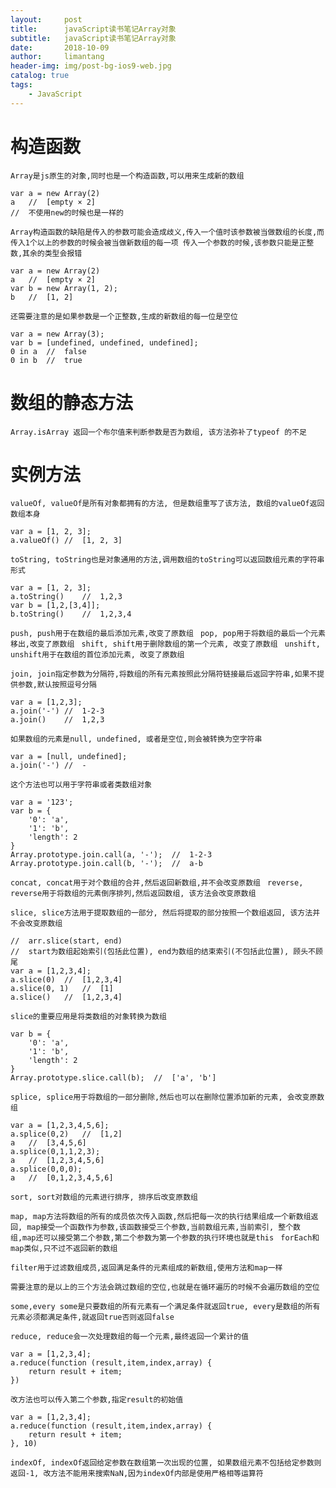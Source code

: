 ```yaml
---
layout:     post
title:      javaScript读书笔记Array对象
subtitle:   javaScript读书笔记Array对象
date:       2018-10-09
author:     limantang
header-img: img/post-bg-ios9-web.jpg
catalog: true
tags:
    - JavaScript
---
```

# 构造函数
``Array是js原生的对象,同时也是一个构造函数,可以用来生成新的数组
``
```
var a = new Array(2)
a   //  [empty × 2]
//  不使用new的时候也是一样的
```
``Array构造函数的缺陷是传入的参数可能会造成歧义,传入一个值时该参数被当做数组的长度,而传入1个以上的参数的时候会被当做新数组的每一项
传入一个参数的时候,该参数只能是正整数,其余的类型会报错
``
```
var a = new Array(2)
a   //  [empty × 2]
var b = new Array(1, 2);
b   //  [1, 2]
```
``还需要注意的是如果参数是一个正整数,生成的新数组的每一位是空位
``
```
var a = new Array(3);
var b = [undefined, undefined, undefined];
0 in a  //  false
0 in b  //  true
```

# 数组的静态方法

``Array.isArray 返回一个布尔值来判断参数是否为数组, 该方法弥补了typeof 的不足
``
# 实例方法

``valueOf,
valueOf是所有对象都拥有的方法, 但是数组重写了该方法, 数组的valueOf返回数组本身
``
```
var a = [1, 2, 3];
a.valueOf() //  [1, 2, 3]
```
``toString,
toString也是对象通用的方法,调用数组的toString可以返回数组元素的字符串形式
``
```
var a = [1, 2, 3];
a.toString()    //  1,2,3
var b = [1,2,[3,4]];
b.toString()    //  1,2,3,4
```

``push,
push用于在数组的最后添加元素,改变了原数组
``
``pop,
pop用于将数组的最后一个元素移出,改变了原数组
``
``shift,
shift用于删除数组的第一个元素, 改变了原数组
``
``unshift,
unshift用于在数组的首位添加元素, 改变了原数组
``


``join,
join指定参数为分隔符,将数组的所有元素按照此分隔符链接最后返回字符串,如果不提供参数,默认按照逗号分隔
``
```
var a = [1,2,3];
a.join('-') //  1-2-3
a.join()    //  1,2,3
```
``如果数组的元素是null, undefined, 或者是空位,则会被转换为空字符串
``
```
var a = [null, undefined];
a.join('-') //  -
```
``这个方法也可以用于字符串或者类数组对象
``
```
var a = '123';
var b = {
    '0': 'a',
    '1': 'b',
    'length': 2
}
Array.prototype.join.call(a, '-');  //  1-2-3
Array.prototype.join.call(b, '-');  //  a-b
```

``concat,
concat用于对个数组的合并,然后返回新数组,并不会改变原数组
``
``reverse,
reverse用于将数组的元素倒序排列,然后返回数组, 该方法会改变原数组
``

``slice,
slice方法用于提取数组的一部分, 然后将提取的部分按照一个数组返回, 该方法并不会改变原数组
``

```
//  arr.slice(start, end)
//  start为数组起始索引(包括此位置), end为数组的结束索引(不包括此位置), 顾头不顾尾
var a = [1,2,3,4];
a.slice(0)  //  [1,2,3,4]
a.slice(0, 1)   //  [1]
a.slice()   //  [1,2,3,4]
```
``slice的重要应用是将类数组的对象转换为数组
``
```
var b = {
    '0': 'a',
    '1': 'b',
    'length': 2
}
Array.prototype.slice.call(b);  //  ['a', 'b']
```

``splice,
splice用于将数组的一部分删除,然后也可以在删除位置添加新的元素, 会改变原数组
``

```
var a = [1,2,3,4,5,6];
a.splice(0,2)   //  [1,2]
a   //  [3,4,5,6]
a.splice(0,1,1,2,3);
a   //  [1,2,3,4,5,6]
a.splice(0,0,0);
a   //  [0,1,2,3,4,5,6]
```

``sort,
sort对数组的元素进行排序, 排序后改变原数组
``

``map,
map方法将数组的所有的成员依次传入函数,然后把每一次的执行结果组成一个新数组返回,
map接受一个函数作为参数,该函数接受三个参数,当前数组元素,当前索引, 整个数组,map还可以接受第二个参数,第二个参数为第一个参数的执行环境也就是this
``
``forEach和map类似,只不过不返回新的数组
``

``filter用于过滤数组成员,返回满足条件的元素组成的新数组,使用方法和map一样
``

``需要注意的是以上的三个方法会跳过数组的空位,也就是在循环遍历的时候不会遍历数组的空位
``

``some,every
some是只要数组的所有元素有一个满足条件就返回true,
every是数组的所有元素必须都满足条件,就返回true否则返回false
``

``reduce,
reduce会一次处理数组的每一个元素,最终返回一个累计的值
``
```
var a = [1,2,3,4];
a.reduce(function (result,item,index,array) {
    return result + item;
})
```
``改方法也可以传入第二个参数,指定result的初始值
``
```
var a = [1,2,3,4];
a.reduce(function (result,item,index,array) {
    return result + item;
}, 10)
```

``indexOf,
indexOf返回给定参数在数组第一次出现的位置, 如果数组元素不包括给定参数则返回-1,
改方法不能用来搜索NaN,因为indexOf内部是使用严格相等运算符
``









